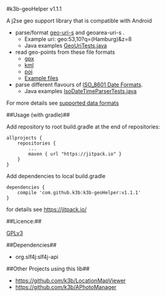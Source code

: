 #k3b-geoHelper v1.1.1

A j2se geo support library that is compatible with Android

* parse/format [geo-uri-s](https://github.com/k3b/k3b-geoHelper/wiki/data#geo) and geoarea-uri-s .
	* Example uri: geo:53,10?q=(Hamburg)&z=8
	* Java examples [GeoUriTests.java](https://github.com/k3b/k3b-geoHelper/blob/master/k3b-geoHelper/src/test/java/de/k3b/geo/io/GeoUriTests.java)
* read geo-points from these file formats
	* [gpx](https://github.com/k3b/k3b-geoHelper/wiki/data#gpx)
	* [kml](https://github.com/k3b/k3b-geoHelper/wiki/data#kml)
	* [poi](https://github.com/k3b/k3b-geoHelper/wiki/data#poi)
	* [Example files](https://github.com/k3b/k3b-geoHelper/blob/master/k3b-geoHelper/src/test/resources/de/k3b/geo/io/regressionTests/)
* parse different flavours of [ISO_8601 Date Formats](https://en.wikipedia.org/wiki/ISO_8601). 
	* Java examples [IsoDateTimeParserTests.java](https://github.com/k3b/k3b-geoHelper/blob/master/k3b-geoHelper/src/test/java/de/k3b/util/IsoDateTimeParserTests.java)

For more details see [supported data formats](https://github.com/k3b/k3b-geoHelper/wiki/data)

##Usage (with gradle)##

Add repository to root build.gradle at the end of repositories:

	allprojects {
		repositories {
			...
			maven { url "https://jitpack.io" }
		}
	}

Add dependencies to local build.gradle

	dependencies {
		compile 'com.github.k3b:k3b-geoHelper:v1.1.1'
	}

for details see https://jitpack.io/

##Licence:##

[GPLv3](http://www.gnu.org/licenses/gpl-3.0)<br/>

##Dependencies##

* org.slf4j:slf4j-api

##Other Projects using this lib##

* https://github.com/k3b/LocationMapViewer
* https://github.com/k3b/APhotoManager

